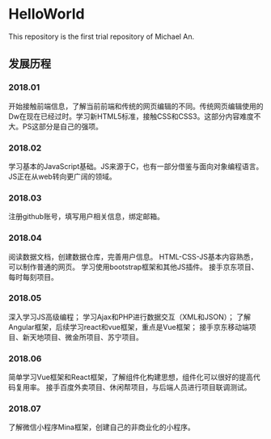 # HelloWorld
This repository is the first trial repository of Michael An.

## 发展历程

### 2018.01
开始接触前端信息，了解当前前端和传统的网页编辑的不同。传统网页编辑使用的Dw在现在已经过时。学习新HTML5标准，接触CSS和CSS3。这部分内容难度不大。PS这部分是自己的强项。

### 2018.02
学习基本的JavaScript基础。JS来源于C，也有一部分借鉴与面向对象编程语言。JS正在从web转向更广阔的领域。

### 2018.03
注册github账号，填写用户相关信息，绑定邮箱。

### 2018.04
阅读数据文档，创建数据仓库，完善用户信息。
HTML-CSS-JS基本内容熟悉，可以制作普通的网页。
学习使用bootstrap框架和其他JS插件。
接手京东项目、每时每刻项目。

### 2018.05
深入学习JS高级编程；
学习Ajax和PHP进行数据交互（XML和JSON）；
了解Angular框架，后续学习react和vue框架，重点是Vue框架；
接手京东移动端项目、新天地项目、微金所项目、苏宁项目。

### 2018.06
简单学习Vue框架和React框架，了解组件化构建思想，组件化可以很好的提高代码复用率。
接手百度外卖项目、休闲帮项目，与后端人员进行项目联调测试。

### 2018.07
了解微信小程序Mina框架，创建自己的非商业化的小程序。